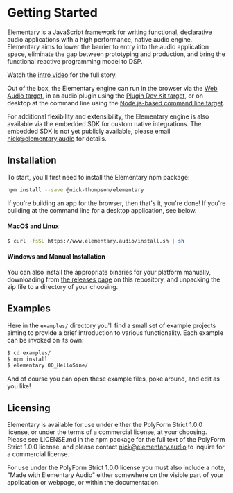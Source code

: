 # Getting Started

Elementary is a JavaScript framework for writing functional, declarative audio applications with a high
performance, native audio engine. Elementary aims to lower the barrier to entry into the
audio application space, eliminate the gap between prototyping and production, and bring the functional reactive
programming model to DSP.

Watch the [intro video](https://www.youtube.com/watch?v=AvCdrflFHu8) for the full story.

Out of the box, the Elementary engine can run in the browser via the [Web Audio target](targets/WebAudio.md), in an
audio plugin using the [Plugin Dev Kit target](targets/Plugin.md), or on desktop at the command line using the
[Node.js-based command line target](targets/Nodejs.md).

For additional flexibility and extensibility, the Elementary engine is also available via the embedded SDK for
custom native integrations. The embedded SDK is not yet publicly available, please email nick@elementary.audio
for details.

## Installation

To start, you'll first need to install the Elementary npm package:

```bash
npm install --save @nick-thompson/elementary
```

If you're building an app for the browser, then that's it, you're done! If you're building
at the command line for a desktop application, see below.

#### MacOS and Linux

```bash
$ curl -fsSL https://www.elementary.audio/install.sh | sh
```

#### Windows and Manual Installation

You can also install the appropriate binaries for your platform manually, downloading
from [the releases page](https://github.com/nick-thompson/elementary/releases) on this repository,
and unpacking the zip file to a directory of your choosing.

## Examples

Here in the `examples/` directory you'll find a small set of example projects aiming to provide a brief introduction to various functionality. Each
example can be invoked on its own:

```bash
$ cd examples/
$ npm install
$ elementary 00_HelloSine/
```

And of course you can open these example files, poke around, and edit as you like!

## Licensing

Elementary is available for use under either the PolyForm Strict 1.0.0 license, or under
the terms of a commercial license, at your choosing. Please see LICENSE.md in the npm package
for the full text of the PolyForm Strict 1.0.0 license, and please contact nick@elementary.audio to inquire for a commercial license.

For use under the PolyForm Strict 1.0.0 license you must also include a note, "Made with Elementary Audio" either
somewhere on the visible part of your application or webpage, or within the documentation.
